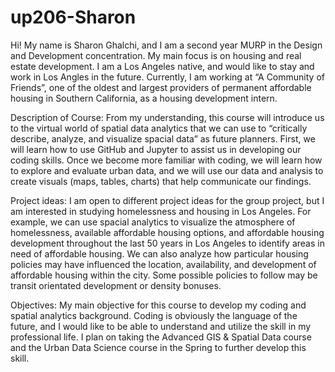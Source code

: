 # up206-Sharon
Hi! My name is Sharon Ghalchi, and I am a second year MURP in the Design and Development concentration. My main focus is on housing and real estate development. I am a Los Angeles native, and would like to stay and work in Los Angles in the future. Currently, I am working at “A Community of Friends”, one of the oldest and largest providers of permanent affordable housing in Southern California, as a housing development intern. 

Description of Course: From my understanding, this course will introduce us to the virtual world of spatial data analytics that we can use to “critically describe, analyze, and visualize spacial data” as future planners.  First, we will learn how to use GitHub and Jupyter to assist us in developing our coding skills. Once we become more familiar with coding, we will learn how to explore and evaluate urban data, and we will use our data and analysis to create visuals (maps, tables, charts) that help communicate our findings. 

Project ideas: I am open to different project ideas for the group project, but I am interested in studying homelessness and housing in Los Angeles. For example, we can use spacial analytics to visualize the atmosphere of homelessness, available affordable housing options, and affordable housing development throughout the last 50 years in Los Angeles to identify areas in need of affordable housing. We can also analyze how particular housing policies may have influenced the location, availability, and development of affordable housing within the city. Some possible policies to follow may be transit orientated development or density bonuses. 

Objectives: My main objective for this course to develop my coding and spatial analytics background. Coding is obviously the language of the future, and I would like to be able to understand and utilize the skill in my professional life. I plan on taking the Advanced GIS & Spatial Data course and the Urban Data Science course in the Spring to further develop this skill. 
